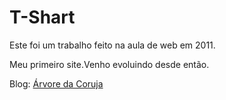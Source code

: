 # T-Shart
Este foi um trabalho feito na aula de web em 2011.


Meu primeiro site.Venho evoluindo desde então.


Blog: [Árvore da Coruja](http://www.arvoredacoruja.com)
<!--

_______oBBBBB8o______oBBBBBBB
_____o8BBBBBBBBBBB__BBBBBBBBB8________o88o,
___o8BBBBBB**8BBBB__BBBBBBBBBB_____oBBBBBBBo,
__oBBBBBBB*___***___BBBBBBBBBB_____BBBBBBBBBBo,
_8BBBBBBBBBBooooo___*BBBBBBB8______*BB*_8BBBBBBo,
_8BBBBBBBBBBBBBBBB8ooBBBBBBB8___________8BBBBBBB8,
__*BBBBBBBBBBBBBBBBBBBBBBBBBB8_o88BB88BBBBBBBBBBBB,
____*BBBBBBBBBBBBBBBBBBBBBBBBBBBBBBBBBBBBBBBBBBBB8,
______**8BBBBBBBBBBBBBBBBBBBBBBBBBBBBBBBBBBBBBBB*,
___________*BBBBBBBBBBBBBBBBBBBBBBBBBBBBBBBBB8*,
____________*BBBBBBBBBBBBBBBBBBBBBBBB8888**,
_____________BBBBBBBBBBBBBBBBBBBBBBB*,
_____________*BBBBBBBBBBBBBBBBBBBBB*,
______________*BBBBBBBBBBBBBBBBBB8,
_______________*BBBBBBBBBBBBBBBB*,
________________8BBBBBBBBBBBBBBB8,
_________________8BBBBBBBBBBBBBBBo,
__________________BBBBBBBBBBBBBBB8,
__________________BBBBBBBBBBBBBBBB,

-->
